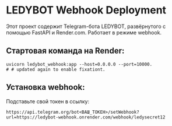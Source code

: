 # LEDYBOT Webhook Deployment

Этот проект содержит Telegram-бота LEDYBOT, развёрнутого с помощью FastAPI и Render.com. Работает в режиме webhook.

## Стартовая команда на Render:
```
uvicorn ledybot_webhook:app --host=0.0.0.0 --port=10000.
# # updated again to enable fixationt.
```

## Установка webhook:
Подставьте свой токен в ссылку:
```
https://api.telegram.org/bot<ВАШ_ТОКЕН>/setWebhook?url=https://ledybot-webhook.onrender.com/webhook/ledysecret12
```
